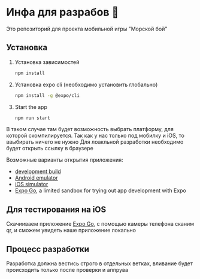 # Инфа для разрабов 👋

Это репозиторий для проекта мобильной игры "Морской бой"

## Установка

1. Установка зависимостей

   ```bash
   npm install
   ```

2. Установка expo cli (необходимо установить глобально)
   ```bash
   npm install -g @expo/cli
   ```

3. Start the app

   ```bash
   npm run start 
   ```

В таком случае там будет возможность выбрать платформу, для которой скомпилируется. Так как у нас только под мобилку и iOS, то ввыбирать ничего не нужно
Для лоакльной разработки необходимо будет открыть ссылку в браузере

Возможные варианты открытия приложения:

- [development build](https://docs.expo.dev/develop/development-builds/introduction/)
- [Android emulator](https://docs.expo.dev/workflow/android-studio-emulator/)
- [iOS simulator](https://docs.expo.dev/workflow/ios-simulator/)
- [Expo Go](https://expo.dev/go), a limited sandbox for trying out app development with Expo

## Для тестирования на iOS

Скачииваем приложение [Expo Go](https://expo.dev/go), с помощью камеры телефона сканим qr, и сможем увидеть наше приложение локально

## Процесс разработки

Разработка должна вестись строго в отдельных ветках, вливание будет происходить только после проверки и аппрува
